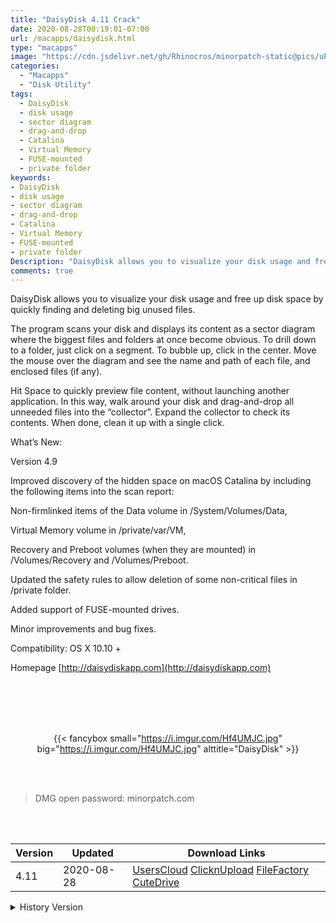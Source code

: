 ```yaml
---
title: "DaisyDisk 4.11 Crack"
date: 2020-08-28T00:19:01-07:00
url: /macapps/daisydisk.html
type: "macapps"
image: "https://cdn.jsdelivr.net/gh/Rhinocros/minorpatch-static@pics/uPic/2B0A65.png"
categories:
  - "Macapps"
  - "Disk Utility"
tags:
  - DaisyDisk
  - disk usage
  - sector diagram
  - drag-and-drop
  - Catalina
  - Virtual Memory
  - FUSE-mounted
  - private folder
keywords:
- DaisyDisk
- disk usage
- sector diagram
- drag-and-drop
- Catalina
- Virtual Memory
- FUSE-mounted
- private folder
Description: "DaisyDisk allows you to visualize your disk usage and free up disk space by quickly finding and deleting big unused files."
comments: true
---
```


DaisyDisk allows you to visualize your disk usage and free up disk space by quickly finding and deleting big unused files.

The program scans your disk and displays its content as a sector diagram where the biggest files and folders at once become obvious. To drill down to a folder, just click on a segment. To bubble up, click in the center. Move the mouse over the diagram and see the name and path of each file, and enclosed files (if any).

Hit Space to quickly preview file content, without launching another application. In this way, walk around your disk and drag-and-drop all unneeded files into the “collector”. Expand the collector to check its contents. When done, clean it up with a single click.

What’s New:

Version 4.9

Improved discovery of the hidden space on macOS Catalina by including the following items into the scan report:

Non-firmlinked items of the Data volume in /System/Volumes/Data,

Virtual Memory volume in /private/var/VM,

Recovery and Preboot volumes (when they are mounted) in /Volumes/Recovery and /Volumes/Preboot.

Updated the safety rules to allow deletion of some non-critical files in /private folder.

Added support of FUSE-mounted drives.

Minor improvements and bug fixes.

Compatibility: OS X 10.10 +

Homepage [http://daisydiskapp.com](http://daisydiskapp.com)

<br/>
<br/>
<script async src="https://pagead2.googlesyndication.com/pagead/js/adsbygoogle.js"></script>
<ins class="adsbygoogle"
     style="display:block; text-align:center;"
     data-ad-layout="in-article"
     data-ad-format="fluid"
     data-ad-client="ca-pub-8746275014476192"
     data-ad-slot="5144997159"></ins>
<script>
     (adsbygoogle = window.adsbygoogle || []).push({});
</script>
<br/>
<br/>


<center>

{{< fancybox small="https://i.imgur.com/Hf4UMJC.jpg" big="https://i.imgur.com/Hf4UMJC.jpg" alttitle="DaisyDisk" >}}

</center>

<br/>
<br/>


> DMG open password: minorpatch.com

<br/>

<br/>
<div id="history_version" class="history_version">

| Version | Updated | Download Links |
| ---- | ---- | ---- |
| 4.11 | 2020-08-28 | [UsersCloud](https://ouo.io/Ye9Hib)   [ClicknUpload](https://ouo.io/868z6H)   [FileFactory](https://ouo.io/ltxrSB)   [CuteDrive](https://ouo.io/X16WgH) |
<details>
<summary>History Version</summary>

| Version | Updated | Download Links |
| ---- | ---- | ---- |
| 4.10 | 2020-03-09 | [UsersCloud](https://ouo.io/S7mHPZ)   [ClicknUpload](https://ouo.io/XuIegj)   [FileFactory](https://ouo.io/oiBNrl)   [CuteDrive](https://ouo.io/NVPg2A) |
| 4.9CR2 | 2020-02-25 | [UsersCloud](https://ouo.io/gPAd7M)   [ClicknUpload](https://ouo.io/JG9YNT)   [FileFactory](https://ouo.io/BJ3Q0o)   [CuteDrive](https://ouo.io/k9UfGv) |
| 4.9 | 2020-02-19 | [UsersCloud](https://ouo.io/GWCx4c)   [ClicknUpload](https://ouo.io/AGhyIwc)   [Mega](https://ouo.io/nM0eQ9)   [CuteDrive](https://ouo.io/YyRLk4) |
</details>

</div>
